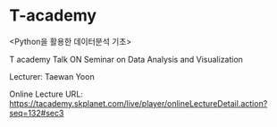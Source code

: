 # T-academy
<Python을 활용한 데이터분석 기초>

T academy Talk ON Seminar on Data Analysis and Visualization

Lecturer: Taewan Yoon

Online Lecture URL:
https://tacademy.skplanet.com/live/player/onlineLectureDetail.action?seq=132#sec3
